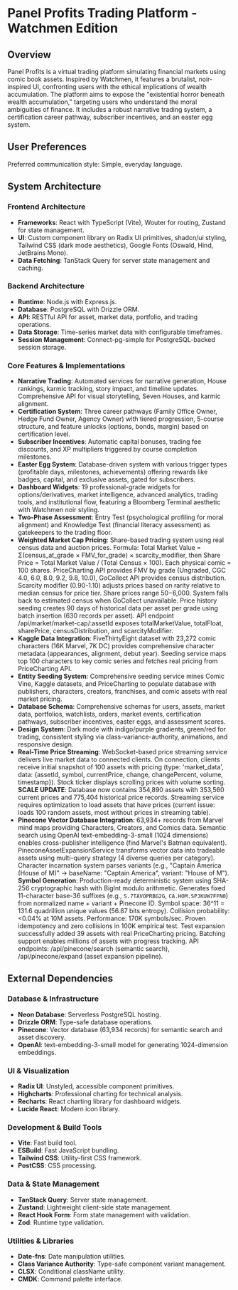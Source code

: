 # Panel Profits Trading Platform - Watchmen Edition

## Overview
Panel Profits is a virtual trading platform simulating financial markets using comic book assets. Inspired by Watchmen, it features a brutalist, noir-inspired UI, confronting users with the ethical implications of wealth accumulation. The platform aims to expose the "existential horror beneath wealth accumulation," targeting users who understand the moral ambiguities of finance. It includes a robust narrative trading system, a certification career pathway, subscriber incentives, and an easter egg system.

## User Preferences
Preferred communication style: Simple, everyday language.

## System Architecture

### Frontend Architecture
- **Frameworks**: React with TypeScript (Vite), Wouter for routing, Zustand for state management.
- **UI**: Custom component library on Radix UI primitives, shadcn/ui styling, Tailwind CSS (dark mode aesthetics), Google Fonts (Oswald, Hind, JetBrains Mono).
- **Data Fetching**: TanStack Query for server state management and caching.

### Backend Architecture
- **Runtime**: Node.js with Express.js.
- **Database**: PostgreSQL with Drizzle ORM.
- **API**: RESTful API for asset, market data, portfolio, and trading operations.
- **Data Storage**: Time-series market data with configurable timeframes.
- **Session Management**: Connect-pg-simple for PostgreSQL-backed session storage.

### Core Features & Implementations
- **Narrative Trading**: Automated services for narrative generation, House rankings, karmic tracking, story impact, and timeline updates. Comprehensive API for visual storytelling, Seven Houses, and karmic alignment.
- **Certification System**: Three career pathways (Family Office Owner, Hedge Fund Owner, Agency Owner) with tiered progression, 5-course structure, and feature unlocks (options, bonds, margin) based on certification level.
- **Subscriber Incentives**: Automatic capital bonuses, trading fee discounts, and XP multipliers triggered by course completion milestones.
- **Easter Egg System**: Database-driven system with various trigger types (profitable days, milestones, achievements) offering rewards like badges, capital, and exclusive assets, gated for subscribers.
- **Dashboard Widgets**: 19 professional-grade widgets for options/derivatives, market intelligence, advanced analytics, trading tools, and institutional flow, featuring a Bloomberg Terminal aesthetic with Watchmen noir styling.
- **Two-Phase Assessment**: Entry Test (psychological profiling for moral alignment) and Knowledge Test (financial literacy assessment) as gatekeepers to the trading floor.
- **Weighted Market Cap Pricing**: Share-based trading system using real census data and auction prices. Formula: Total Market Value = Σ(census_at_grade × FMV_for_grade) × scarcity_modifier, then Share Price = Total Market Value / (Total Census × 100). Each physical comic = 100 shares. PriceCharting API provides FMV by grade (Ungraded, CGC 4.0, 6.0, 8.0, 9.2, 9.8, 10.0), GoCollect API provides census distribution. Scarcity modifier (0.90-1.10) adjusts prices based on rarity relative to median census for price tier. Share prices range $50-$6,000. System falls back to estimated census when GoCollect unavailable. Price history seeding creates 90 days of historical data per asset per grade using batch insertion (630 records per asset). API endpoint /api/market/market-cap/:assetId exposes totalMarketValue, totalFloat, sharePrice, censusDistribution, and scarcityModifier.
- **Kaggle Data Integration**: FiveThirtyEight dataset with 23,272 comic characters (16K Marvel, 7K DC) provides comprehensive character metadata (appearances, alignment, debut year). Seeding service maps top 100 characters to key comic series and fetches real pricing from PriceCharting API.
- **Entity Seeding System**: Comprehensive seeding service mines Comic Vine, Kaggle datasets, and PriceCharting to populate database with publishers, characters, creators, franchises, and comic assets with real market pricing.
- **Database Schema**: Comprehensive schemas for users, assets, market data, portfolios, watchlists, orders, market events, certification pathways, subscriber incentives, easter eggs, and assessment scores.
- **Design System**: Dark mode with indigo/purple gradients, green/red for trading, consistent styling via class-variance-authority, animations, and responsive design.
- **Real-Time Price Streaming**: WebSocket-based price streaming service delivers live market data to connected clients. On connection, clients receive initial snapshot of 100 assets with pricing (type: 'market_data', data: {assetId, symbol, currentPrice, change, changePercent, volume, timestamp}). Stock ticker displays scrolling prices with volume sorting. **SCALE UPDATE**: Database now contains 354,890 assets with 353,560 current prices and 775,404 historical price records. Streaming service requires optimization to load assets that have prices (current issue: loads 100 random assets, most without prices in streaming table).
- **Pinecone Vector Database Integration**: 63,934+ records from Marvel mind maps providing Characters, Creators, and Comics data. Semantic search using OpenAI text-embedding-3-small (1024 dimensions) enables cross-publisher intelligence (find Marvel's Batman equivalent). PineconeAssetExpansionService transforms vector data into tradeable assets using multi-query strategy (4 diverse queries per category). Character incarnation system parses variants (e.g., "Captain America (House of M)" → baseName: "Captain America", variant: "House of M"). **Symbol Generation**: Production-ready deterministic system using SHA-256 cryptographic hash with BigInt modulo arithmetic. Generates fixed 11-character base-36 suffixes (e.g., `S.7TAVOPRBG2G`, `CA.HOM.SPJKUW7FFN0`) from normalized name + variant + Pinecone ID. Symbol space: 36^11 = 131.6 quadrillion unique values (56.87 bits entropy). Collision probability: <0.04% at 10M assets. Performance: 170K symbols/sec. Proven idempotency and zero collisions in 100K empirical test. Test expansion successfully added 39 assets with real PriceCharting pricing. Batching support enables millions of assets with progress tracking. API endpoints: /api/pinecone/search (semantic search), /api/pinecone/expand (asset expansion pipeline).

## External Dependencies

### Database & Infrastructure
- **Neon Database**: Serverless PostgreSQL hosting.
- **Drizzle ORM**: Type-safe database operations.
- **Pinecone**: Vector database (63,934 records) for semantic search and asset discovery.
- **OpenAI**: text-embedding-3-small model for generating 1024-dimension embeddings.

### UI & Visualization
- **Radix UI**: Unstyled, accessible component primitives.
- **Highcharts**: Professional charting for technical analysis.
- **Recharts**: React charting library for dashboard widgets.
- **Lucide React**: Modern icon library.

### Development & Build Tools
- **Vite**: Fast build tool.
- **ESBuild**: Fast JavaScript bundling.
- **Tailwind CSS**: Utility-first CSS framework.
- **PostCSS**: CSS processing.

### Data & State Management
- **TanStack Query**: Server state management.
- **Zustand**: Lightweight client-side state management.
- **React Hook Form**: Form state management with validation.
- **Zod**: Runtime type validation.

### Utilities & Libraries
- **Date-fns**: Date manipulation utilities.
- **Class Variance Authority**: Type-safe component variant management.
- **CLSX**: Conditional className utility.
- **CMDK**: Command palette interface.